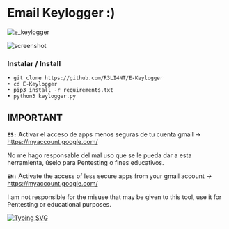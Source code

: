 # Email Keylogger :)

![e_keylogger](https://user-images.githubusercontent.com/75953873/153511340-f18088e9-7741-4a6b-9412-0d716098b2b3.png)


![screenshot](https://user-images.githubusercontent.com/75953873/146484712-2cbbb44e-3237-42f0-a191-d37d9404fc33.png)


### Instalar / Install

```
• git clone https://github.com/R3LI4NT/E-Keylogger
• cd E-Keylogger
• pip3 install -r requirements.txt
• python3 keylogger.py
```

## IMPORTANT

**`ES:`** 
Activar el acceso de apps menos seguras de tu cuenta gmail -> https://myaccount.google.com/

No me hago responsable del mal uso que se le pueda dar a esta herramienta, úselo para Pentesting o fines educativos.

**`EN:`**
Activate the access of less secure apps from your gmail account -> https://myaccount.google.com/

I am not responsible for the misuse that may be given to this tool, use it for Pentesting or educational purposes.

[![Typing SVG](https://readme-typing-svg.herokuapp.com?size=16&duration=3000&color=F70000&background=BDBDBD00&vCenter=true&multiline=true&height=200&lines=Este+material+esta+hecho+con+fines+educativos%2C;el+autor+no+se+hace+responsable+por+el+mal;uso+que+se+le+pueda+dar+a+esta+informaci%C3%B3n.+)](https://git.io/typing-svg)
